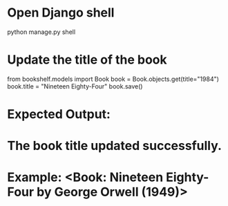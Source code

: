 # Open Django shell
python manage.py shell

# Update the title of the book
from bookshelf.models import Book
book = Book.objects.get(title="1984")
book.title = "Nineteen Eighty-Four"
book.save()

# Expected Output:
# The book title updated successfully.
# Example: <Book: Nineteen Eighty-Four by George Orwell (1949)>
